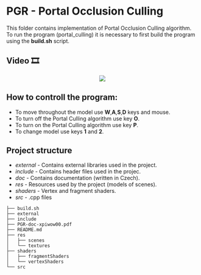 PGR - Portal Occlusion Culling
==============================
This folder contains implementation of Portal Occlusion Culling algorithm. 
To run the program (portal_culling) it is necessary to first build the program 
using the **build.sh** script. 

Video 🎞️
--------
<p align="center">
<a href="https://youtu.be/p8igJceXFqY"><img src="http://img.youtube.com/vi/p8igJceXFqY/0.jpg"></a>
</p>

How to controll the program:
----------------------------
- To move throughout the model use **W**,**A**,**S**,**D** keys and mouse.
- To turn off the Portal Culling algorithm use key **O**.
- To turn on the Portal Culling algorithm use key **P**.
- To change model use keys **1** and **2**.

Project structure
-----------------
- *external* - Contains external libraries used in the project.
- *include*  - Contains header files used in the projec.
- *doc*      - Contains documentation (written in Czech).
- *res*      - Resources used by the project (models of scenes).
- *shaders*  - Vertex and fragment shaders.
- *src*      - .cpp files 

```
├── build.sh
├── external
├── include
├── PGR-doc-xpiwow00.pdf
├── README.md
├── res
│   ├── scenes
│   └── textures
├── shaders
│   ├── fragmentShaders
│   └── vertexShaders
└── src
```
